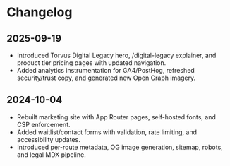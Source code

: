 # Changelog

## 2025-09-19

- Introduced Torvus Digital Legacy hero, /digital-legacy explainer, and product tier pricing pages with updated navigation.
- Added analytics instrumentation for GA4/PostHog, refreshed security/trust copy, and generated new Open Graph imagery.

## 2024-10-04

- Rebuilt marketing site with App Router pages, self-hosted fonts, and CSP enforcement.
- Added waitlist/contact forms with validation, rate limiting, and accessibility updates.
- Introduced per-route metadata, OG image generation, sitemap, robots, and legal MDX pipeline.

